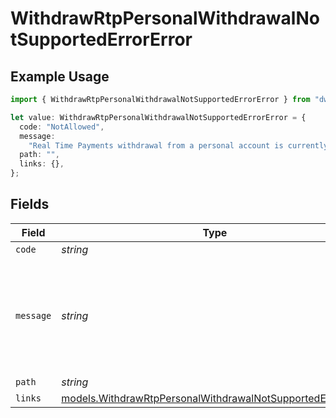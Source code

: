 # WithdrawRtpPersonalWithdrawalNotSupportedErrorError

## Example Usage

```typescript
import { WithdrawRtpPersonalWithdrawalNotSupportedErrorError } from "dwolla/models";

let value: WithdrawRtpPersonalWithdrawalNotSupportedErrorError = {
  code: "NotAllowed",
  message:
    "Real Time Payments withdrawal from a personal account is currently not supported",
  path: "",
  links: {},
};
```

## Fields

| Field                                                                                                                          | Type                                                                                                                           | Required                                                                                                                       | Description                                                                                                                    | Example                                                                                                                        |
| ------------------------------------------------------------------------------------------------------------------------------ | ------------------------------------------------------------------------------------------------------------------------------ | ------------------------------------------------------------------------------------------------------------------------------ | ------------------------------------------------------------------------------------------------------------------------------ | ------------------------------------------------------------------------------------------------------------------------------ |
| `code`                                                                                                                         | *string*                                                                                                                       | :heavy_minus_sign:                                                                                                             | N/A                                                                                                                            | NotAllowed                                                                                                                     |
| `message`                                                                                                                      | *string*                                                                                                                       | :heavy_minus_sign:                                                                                                             | N/A                                                                                                                            | Real Time Payments withdrawal from a personal account is currently not supported                                               |
| `path`                                                                                                                         | *string*                                                                                                                       | :heavy_minus_sign:                                                                                                             | N/A                                                                                                                            |                                                                                                                                |
| `links`                                                                                                                        | [models.WithdrawRtpPersonalWithdrawalNotSupportedErrorLinks](../models/withdrawrtppersonalwithdrawalnotsupportederrorlinks.md) | :heavy_minus_sign:                                                                                                             | N/A                                                                                                                            | {}                                                                                                                             |